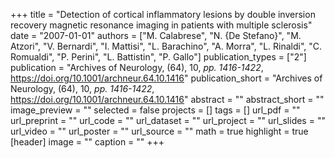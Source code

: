 +++
title = "Detection of cortical inflammatory lesions by double inversion recovery magnetic resonance imaging in patients with multiple sclerosis"
date = "2007-01-01"
authors = ["M. Calabrese", "N. {De Stefano}", "M. Atzori", "V. Bernardi", "I. Mattisi", "L. Barachino", "A. Morra", "L. Rinaldi", "C. Romualdi", "P. Perini", "L. Battistin", "P. Gallo"]
publication_types = ["2"]
publication = "Archives of Neurology, (64), 10, _pp. 1416-1422_, https://doi.org/10.1001/archneur.64.10.1416"
publication_short = "Archives of Neurology, (64), 10, _pp. 1416-1422_, https://doi.org/10.1001/archneur.64.10.1416"
abstract = ""
abstract_short = ""
image_preview = ""
selected = false
projects = []
tags = []
url_pdf = ""
url_preprint = ""
url_code = ""
url_dataset = ""
url_project = ""
url_slides = ""
url_video = ""
url_poster = ""
url_source = ""
math = true
highlight = true
[header]
image = ""
caption = ""
+++
